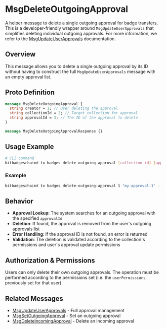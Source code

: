 # MsgDeleteOutgoingApproval

A helper message to delete a single outgoing approval for badge transfers. This is a developer-friendly wrapper around `MsgUpdateUserApprovals` that simplifies deleting individual outgoing approvals. For more information, we refer to the [MsgUpdateUserApprovals](./msg-update-user-approvals.md) documentation.

## Overview

This message allows you to delete a single outgoing approval by its ID without having to construct the full `MsgUpdateUserApprovals` message with an empty approval list.

## Proto Definition

```protobuf
message MsgDeleteOutgoingApproval {
  string creator = 1; // User deleting the approval
  string collectionId = 2; // Target collection for approval
  string approvalId = 3; // The ID of the approval to delete
}

message MsgDeleteOutgoingApprovalResponse {}
```

## Usage Example

```bash
# CLI command
bitbadgeschaind tx badges delete-outgoing-approval [collection-id] [approval-id] --from user-key
```

### Example

```bash
bitbadgeschaind tx badges delete-outgoing-approval 1 "my-approval-1" --from user-key
```

## Behavior

-   **Approval Lookup**: The system searches for an outgoing approval with the specified `approvalId`
-   **Deletion**: If found, the approval is removed from the user's outgoing approvals list
-   **Error Handling**: If the approval ID is not found, an error is returned
-   **Validation**: The deletion is validated according to the collection's permissions and user's approval update permissions

## Authorization & Permissions

Users can only delete their own outgoing approvals. The operation must be performed according to the permissions set (i.e. the `userPermissions` previously set for that user).

## Related Messages

-   [MsgUpdateUserApprovals](./msg-update-user-approvals.md) - Full approval management
-   [MsgSetOutgoingApproval](./msg-set-outgoing-approval.md) - Set an outgoing approval
-   [MsgDeleteIncomingApproval](./msg-delete-incoming-approval.md) - Delete an incoming approval
